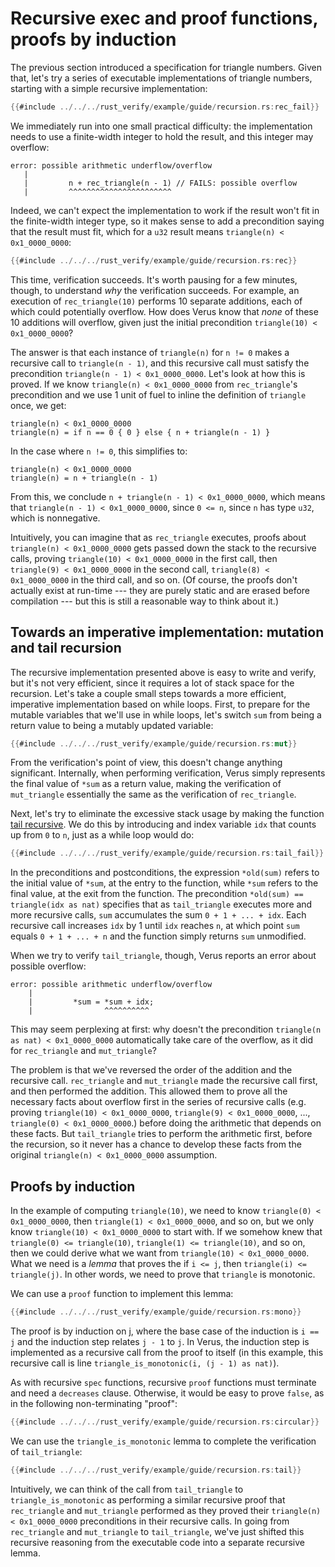 # Recursive exec and proof functions, proofs by induction

The previous section introduced a specification for triangle numbers.
Given that, let's try a series of executable implementations of triangle numbers,
starting with a simple recursive implementation:

```rust
{{#include ../../../rust_verify/example/guide/recursion.rs:rec_fail}}
```

We immediately run into one small practical difficulty:
the implementation needs to use a finite-width integer to hold the result,
and this integer may overflow:

```
error: possible arithmetic underflow/overflow
   |
   |         n + rec_triangle(n - 1) // FAILS: possible overflow
   |         ^^^^^^^^^^^^^^^^^^^^^^^
```

Indeed, we can't expect the implementation to work if the result
won't fit in the finite-width integer type,
so it makes sense to add a precondition saying
that the result must fit,
which for a `u32` result means `triangle(n) < 0x1_0000_0000`:

```rust
{{#include ../../../rust_verify/example/guide/recursion.rs:rec}}
```

This time, verification succeeds.
It's worth pausing for a few minutes, though, to understand *why* the verification succeeds.
For example, an execution of `rec_triangle(10)`
performs 10 separate additions, each of which could potentially overflow.
How does Verus know that *none* of these 10 additions will overflow,
given just the initial precondition `triangle(10) < 0x1_0000_0000`?

The answer is that each instance of `triangle(n)` for `n != 0`
makes a recursive call to `triangle(n - 1)`,
and this recursive call must satisfy the precondition `triangle(n - 1) < 0x1_0000_0000`.
Let's look at how this is proved.
If we know `triangle(n) < 0x1_0000_0000` from `rec_triangle`'s precondition
and we use 1 unit of fuel to inline the definition of `triangle` once,
we get:

```
triangle(n) < 0x1_0000_0000
triangle(n) = if n == 0 { 0 } else { n + triangle(n - 1) }
```

In the case where `n != 0`, this simplifies to:

```
triangle(n) < 0x1_0000_0000
triangle(n) = n + triangle(n - 1)
```

From this, we conclude `n + triangle(n - 1) < 0x1_0000_0000`,
which means that `triangle(n - 1) < 0x1_0000_0000`,
since `0 <= n`, since `n` has type `u32`, which is nonnegative.

Intuitively, you can imagine that as `rec_triangle` executes,
proofs about `triangle(n) < 0x1_0000_0000` gets passed down the stack to the recursive calls,
proving `triangle(10) < 0x1_0000_0000` in the first call,
then `triangle(9) < 0x1_0000_0000` in the second call,
`triangle(8) < 0x1_0000_0000` in the third call,
and so on.
(Of course, the proofs don't actually exist at run-time ---
they are purely static and are erased before compilation ---
but this is still a reasonable way to think about it.)

## Towards an imperative implementation: mutation and tail recursion

The recursive implementation presented above is easy to write and verify,
but it's not very efficient, since it requires a lot of stack space for the recursion.
Let's take a couple small steps towards a more efficient, imperative implementation
based on while loops.
First, to prepare for the mutable variables that we'll use in while loops,
let's switch `sum` from being a return value to being a mutably updated variable:

```rust
{{#include ../../../rust_verify/example/guide/recursion.rs:mut}}
```

From the verification's point of view, this doesn't change anything significant.
Internally, when performing verification,
Verus simply represents the final value of `*sum` as a return value,
making the verification of `mut_triangle` essentially the same as
the verification of `rec_triangle`.

Next, let's try to eliminate the excessive stack usage by making the function
[tail recursive](https://en.wikipedia.org/wiki/Tail_call).
We do this by introducing and index variable `idx` that counts up from `0` to `n`,
just as a while loop would do:

```rust
{{#include ../../../rust_verify/example/guide/recursion.rs:tail_fail}}
```

In the preconditions and postconditions,
the expression `*old(sum)` refers to the initial value of `*sum`,
at the entry to the function,
while `*sum` refers to the final value, at the exit from the function.
The precondition `*old(sum) == triangle(idx as nat)` specifies that
as `tail_triangle` executes more and more recursive calls,
`sum` accumulates the sum `0 + 1 + ... + idx`.
Each recursive call increases `idx` by 1 until `idx` reaches `n`,
at which point `sum` equals `0 + 1 + ... + n` and the function simply returns `sum` unmodified.

When we try to verify `tail_triangle`, though, Verus reports an error about possible overflow:

```
error: possible arithmetic underflow/overflow
    |
    |         *sum = *sum + idx;
    |                ^^^^^^^^^^
```

This may seem perplexing at first:
why doesn't the precondition `triangle(n as nat) < 0x1_0000_0000`
automatically take care of the overflow,
as it did for `rec_triangle` and `mut_triangle`?

The problem is that we've reversed the order of the addition and the recursive call.
`rec_triangle` and `mut_triangle` made the recursive call first,
and then performed the addition.
This allowed them to prove all the necessary
facts about overflow first in the series of recursive calls
(e.g. proving `triangle(10) < 0x1_0000_0000`, `triangle(9) < 0x1_0000_0000`,
..., `triangle(0) < 0x1_0000_0000`.)
before doing the arithmetic that depends on these facts.
But `tail_triangle` tries to perform the arithmetic first,
before the recursion,
so it never has a chance to develop these facts from the original
`triangle(n) < 0x1_0000_0000` assumption.

## Proofs by induction

In the example of computing `triangle(10)`,
we need to know `triangle(0) < 0x1_0000_0000`,
then `triangle(1) < 0x1_0000_0000`,
and so on, but we only know `triangle(10) < 0x1_0000_0000` to start with.
If we somehow knew that
`triangle(0) <= triangle(10)`,
`triangle(1) <= triangle(10)`,
and so on,
then we could derive what we want from `triangle(10) < 0x1_0000_0000`.
What we need is a *lemma* that proves the if `i <= j`,
then `triangle(i) <= triangle(j)`.
In other words, we need to prove that `triangle` is monotonic.

We can use a `proof` function to implement this lemma:

```rust
{{#include ../../../rust_verify/example/guide/recursion.rs:mono}}
```

The proof is by induction on j,
where the base case of the induction is `i == j`
and the induction step relates `j - 1` to `j`.
In Verus, the induction step is implemented as a recursive call from the proof to itself
(in this example, this recursive call is line `triangle_is_monotonic(i, (j - 1) as nat)`).

As with recursive `spec` functions,
recursive `proof` functions must terminate and need a `decreases` clause.
Otherwise, it would be easy to prove `false`,
as in the following non-terminating "proof":

```rust
{{#include ../../../rust_verify/example/guide/recursion.rs:circular}}
```

We can use the `triangle_is_monotonic` lemma to complete the verification of `tail_triangle`:

```rust
{{#include ../../../rust_verify/example/guide/recursion.rs:tail}}
```

Intuitively, we can think of the call from `tail_triangle` to `triangle_is_monotonic`
as performing a similar recursive proof that `rec_triangle` and `mut_triangle`
performed as they proved their `triangle(n) < 0x1_0000_0000` preconditions
in their recursive calls.
In going from `rec_triangle` and `mut_triangle` to `tail_triangle`,
we've just shifted this recursive reasoning from the executable code into a separate recursive lemma.
